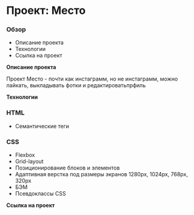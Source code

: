 # Проект: Место

### Обзор
* Описание проекта
* Технологии
* Ссылка на проект

**Описание проекта**

Проект Место - почти как инстаграмм, но не инстаграмм, можно лайкать, выкладывать фотки и редактироватьпрфиль

**Технологии**

### HTML
* Семантические теги
### CSS
* Flexbox
* Grid-layout
* Позиционирование блоков и элементов
* Адаптивная верстка под размеры экранов 1280px, 1024px, 768px, 320px
* БЭМ
* Псевдоклассы CSS

**Ссылка на проект**